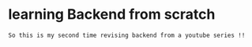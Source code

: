  # learning Backend from scratch

    So this is my second time revising backend from a youtube series !!